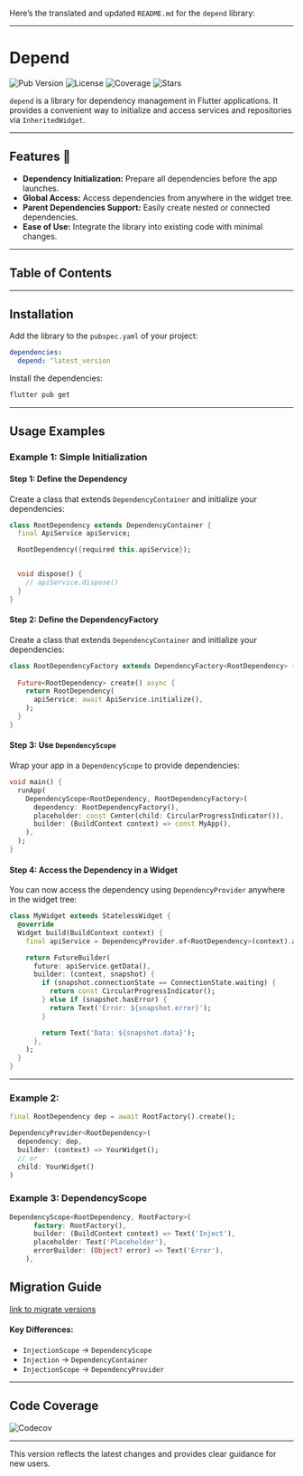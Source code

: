 Here’s the translated and updated `README.md` for the `depend` library:

---

# Depend

![Pub Version](https://img.shields.io/pub/v/depend)
![License](https://img.shields.io/github/license/AlexHCJP/depend)
![Coverage](https://img.shields.io/codecov/c/github/contributors-company/depend)
![Stars](https://img.shields.io/github/stars/AlexHCJP/depend)

`depend` is a library for dependency management in Flutter applications. It provides a convenient way to initialize and access services and repositories via `InheritedWidget`.

---

## Features 🚀

- **Dependency Initialization:** Prepare all dependencies before the app launches.
- **Global Access:** Access dependencies from anywhere in the widget tree.
- **Parent Dependencies Support:** Easily create nested or connected dependencies.
- **Ease of Use:** Integrate the library into existing code with minimal changes.

---

## Table of Contents

---

## Installation

Add the library to the `pubspec.yaml` of your project:

```yaml
dependencies:
  depend: ^latest_version
```

Install the dependencies:

```bash
flutter pub get
```

---

## Usage Examples

### Example 1: Simple Initialization

#### Step 1: Define the Dependency

Create a class that extends `DependencyContainer` and initialize your dependencies:

```dart
class RootDependency extends DependencyContainer {
  final ApiService apiService;

  RootDependency({required this.apiService});


  void dispose() {
    // apiService.dispose()
  }
}
```


#### Step 2: Define the DependencyFactory

Create a class that extends `DependencyContainer` and initialize your dependencies:

```dart
class RootDependencyFactory extends DependencyFactory<RootDependency> {
  
  Future<RootDependency> create() async {
    return RootDependency(
      apiService: await ApiService.initialize(),
    );
  }
}
```

#### Step 3: Use `DependencyScope`

Wrap your app in a `DependencyScope` to provide dependencies:

```dart
void main() {
  runApp(
    DependencyScope<RootDependency, RootDependencyFactory>(
      dependency: RootDependencyFactory(),
      placeholder: const Center(child: CircularProgressIndicator()),
      builder: (BuildContext context) => const MyApp(),
    ),
  );
}
```

#### Step 4: Access the Dependency in a Widget

You can now access the dependency using `DependencyProvider` anywhere in the widget tree:

```dart
class MyWidget extends StatelessWidget {
  @override
  Widget build(BuildContext context) {
    final apiService = DependencyProvider.of<RootDependency>(context).apiService;

    return FutureBuilder(
      future: apiService.getData(),
      builder: (context, snapshot) {
        if (snapshot.connectionState == ConnectionState.waiting) {
          return const CircularProgressIndicator();
        } else if (snapshot.hasError) {
          return Text('Error: ${snapshot.error}');
        }

        return Text('Data: ${snapshot.data}');
      },
    );
  }
}
```

---

### Example 2: 

```dart
final RootDependency dep = await RootFactory().create();

DependencyProvider<RootDependency>(
  dependency: dep,
  builder: (context) => YourWidget();
  // or
  child: YourWidget()
)
```

### Example 3: DependencyScope

```dart
DependencyScope<RootDependency, RootFactory>(
      factory: RootFactory(),
      builder: (BuildContext context) => Text('Inject'),
      placeholder: Text('Placeholder'),
      errorBuilder: (Object? error) => Text('Error'),
    ),
```



## Migration Guide

[link to migrate versions](MIGRATION.md)


#### Key Differences:
- `InjectionScope` → `DependencyScope`
- `Injection` → `DependencyContainer`
- `InjectionScope` → `DependencyProvider`

---

## Code Coverage

![Codecov](https://codecov.io/gh/contributors-company/depend/graphs/sunburst.svg?token=DITZJ9E9OM)

---

This version reflects the latest changes and provides clear guidance for new users.